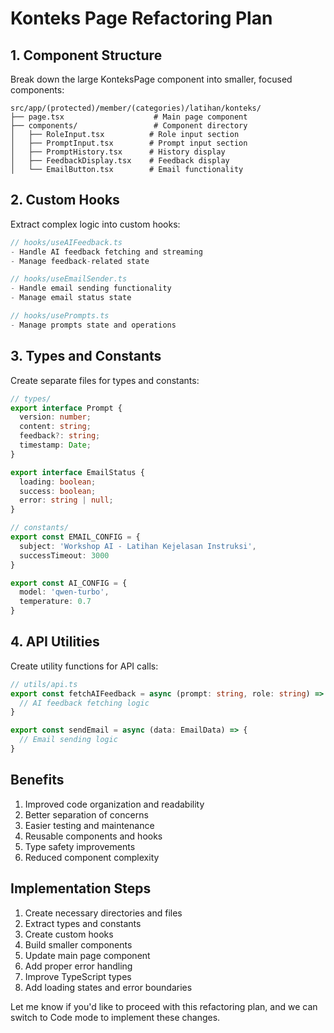 # Konteks Page Refactoring Plan

## 1. Component Structure

Break down the large KonteksPage component into smaller, focused components:

```
src/app/(protected)/member/(categories)/latihan/konteks/
├── page.tsx                    # Main page component
├── components/                 # Component directory
│   ├── RoleInput.tsx          # Role input section
│   ├── PromptInput.tsx        # Prompt input section
│   ├── PromptHistory.tsx      # History display
│   ├── FeedbackDisplay.tsx    # Feedback display
│   └── EmailButton.tsx        # Email functionality
```

## 2. Custom Hooks

Extract complex logic into custom hooks:

```typescript
// hooks/useAIFeedback.ts
- Handle AI feedback fetching and streaming
- Manage feedback-related state

// hooks/useEmailSender.ts
- Handle email sending functionality
- Manage email status state

// hooks/usePrompts.ts
- Manage prompts state and operations
```

## 3. Types and Constants

Create separate files for types and constants:

```typescript
// types/
export interface Prompt {
  version: number;
  content: string;
  feedback?: string;
  timestamp: Date;
}

export interface EmailStatus {
  loading: boolean;
  success: boolean;
  error: string | null;
}

// constants/
export const EMAIL_CONFIG = {
  subject: 'Workshop AI - Latihan Kejelasan Instruksi',
  successTimeout: 3000
}

export const AI_CONFIG = {
  model: 'qwen-turbo',
  temperature: 0.7
}
```

## 4. API Utilities

Create utility functions for API calls:

```typescript
// utils/api.ts
export const fetchAIFeedback = async (prompt: string, role: string) => {
  // AI feedback fetching logic
}

export const sendEmail = async (data: EmailData) => {
  // Email sending logic
}
```

## Benefits

1. Improved code organization and readability
2. Better separation of concerns
3. Easier testing and maintenance
4. Reusable components and hooks
5. Type safety improvements
6. Reduced component complexity

## Implementation Steps

1. Create necessary directories and files
2. Extract types and constants
3. Create custom hooks
4. Build smaller components
5. Update main page component
6. Add proper error handling
7. Improve TypeScript types
8. Add loading states and error boundaries

Let me know if you'd like to proceed with this refactoring plan, and we can switch to Code mode to implement these changes.